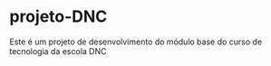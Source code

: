 # projeto-DNC
Este é um projeto de desenvolvimento do módulo base do curso de tecnologia da escola DNC
